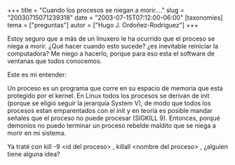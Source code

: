+++
title = "Cuando los procesos se niegan a morir...."
slug = "20030715071239318"
date = "2003-07-15T07:12:00-06:00"
[taxonomies]
tema = ["preguntas"]
autor = ["Hugo J. Ordoñez-Rodriguez"]
+++

Estoy seguro que a más de un linuxero le ha ocurrido que el proceso se
niega a morir. ¿Qué hacer cuando esto sucede? ¿es inevitable reiniciar
la computadora? Me niego a hacerlo, porque para eso esta el software de
ventanas que todos conocemos.

<!-- more -->
Este es mi entender:

Un proceso es un programa que corre en su espacio de memoria que esta
protegido por el kernel. En Linux todos los procesos se derivan de init
(porque se eligió seguir la jerarquía System V), de modo que todos los
procesos estan emparentados con el init y en teoría es posible mandar
señales que el proceso no puede procesar (SIGKILL 9). Entonces, porqué
demonios no puedo terminar un proceso rebelde maldito que se niega a
morir en mi sistema.

Ya traté con kill -9 \<id del proceso\> , killall \<nombre del proceso\>
, ¿alguien tiene alguna idea?

